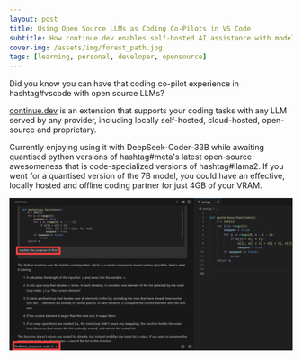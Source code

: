 ```yaml
---
layout: post
title: Using Open Source LLMs as Coding Co-Pilots in VS Code
subtitle: How continue.dev enables self-hosted AI assistance with models like DeepSeek-Coder on your local hardware
cover-img: /assets/img/forest_path.jpg
tags: [learning, personal, developer, opensource]
---
```

<!-- Original LinkedIn post: https://www.linkedin.com/posts/activity-7158204442121555969-_SVC -->

Did you know you can have that coding co-pilot experience in hashtag#vscode with open source LLMs? 

[continue.dev](https://continue.dev/) is an extension that supports your coding tasks with any LLM served by any provider, including locally self-hosted, cloud-hosted, open-source and proprietary. 

Currently enjoying using it with DeepSeek-Coder-33B while awaiting quantised python versions of hashtag#meta's latest open-source awesomeness that is code-specialized versions of hashtag#llama2. If you went for a quantised version of the 7B model, you could have an effective, locally hosted and offline coding partner for just 4GB of your VRAM.

![](../assets/img/continue-dev.jpg)

